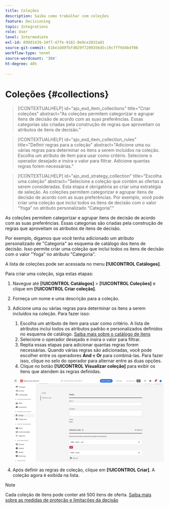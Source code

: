 ```yaml
---
title: Coleções
description: Saiba como trabalhar com coleções
feature: Decisioning
topic: Integrations
role: User
level: Intermediate
exl-id: 099d1439-34f7-47fe-9181-0e9ce2032a01
source-git-commit: 616e1dd9fbfd029f7209356d5c19cfff9d4b4f06
workflow-type: tm+mt
source-wordcount: '384'
ht-degree: 48%

---
```


# Coleções {#collections}

>[!CONTEXTUALHELP]
>id="ajo_exd_item_collections"
>title="Criar coleções"
>abstract="As coleções permitem categorizar e agrupar itens de decisão de acordo com as suas preferências. Essas categorias são criadas pela construção de regras que aproveitam os atributos de itens de decisão."

>[!CONTEXTUALHELP]
>id="ajo_exd_item_collection_rules"
>title="Definir regras para a coleção"
>abstract="Adicione uma ou várias regras para determinar os itens a serem incluídos na coleção. Escolha um atributo de item para usar como critério. Selecione o operador desejado e insira o valor para filtrar. Adicione quantas regras forem necessárias."

>[!CONTEXTUALHELP]
>id="ajo_exd_strategy_collection"
>title="Escolha uma coleção"
>abstract="Selecione a coleção que contém as ofertas a serem consideradas. Esta etapa é obrigatória ao criar uma estratégia de seleção. As coleções permitem categorizar e agrupar itens de decisão de acordo com as suas preferências. Por exemplo, você pode criar uma coleção que inclui todos os itens de decisão com o valor “Yoga” no atributo personalizado “Categoria”."

As coleções permitem categorizar e agrupar itens de decisão de acordo com as suas preferências. Essas categorias são criadas pela construção de regras que aproveitam os atributos de itens de decisão.

Por exemplo, digamos que você tenha adicionado um atributo personalizado de &quot;Categoria&quot; ao esquema de catálogo dos itens de decisão. Isso permite criar uma coleção que inclui todos os itens de decisão com o valor &quot;Yoga&quot; no atributo &quot;Categoria&quot;.

A lista de coleções pode ser acessada no menu **[!UICONTROL Catálogos]**.

Para criar uma coleção, siga estas etapas:

1. Navegue até **[!UICONTROL Catálogos]** > **[!UICONTROL Coleções]** e clique em **[!UICONTROL Criar coleção]**.
1. Forneça um nome e uma descrição para a coleção.
1. Adicione uma ou várias regras para determinar os itens a serem incluídos na coleção. Para fazer isso:

   1. Escolha um atributo de item para usar como critério. A lista de atributos inclui todos os atributos padrão e personalizados definidos no esquema de catálogo. [Saiba mais sobre o catálogo de itens](catalogs.md)
   1. Selecione o operador desejado e insira o valor para filtrar.
   1. Repita essas etapas para adicionar quantas regras forem necessárias. Quando várias regras são adicionadas, você pode escolher entre os operadores **And** e **Or** para combiná-las. Para fazer isso, clique no selo do operador para alternar entre as duas opções.
   1. Clique no botão **[!UICONTROL Visualizar coleção]** para exibir os itens que atendem às regras definidas.

   ![](assets/collection-create.png)

1. Após definir as regras de coleção, clique em **[!UICONTROL Criar]**. A coleção agora é exibida na lista.

>[!NOTE]
>
>Cada coleção de itens pode conter até 500 itens de oferta. [Saiba mais sobre as medidas de proteção e limitações da decisão](gs-experience-decisioning.md#guardrails)

